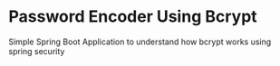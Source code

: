 # Password Encoder Using Bcrypt
Simple Spring Boot Application to understand how bcrypt works using spring security
